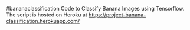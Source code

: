 #bananaclassification
Code to Classify Banana Images using Tensorflow. The script is hosted on Heroku at https://project-banana-classification.herokuapp.com/
